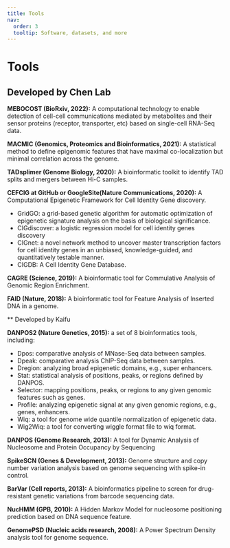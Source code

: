 ```yaml
---
title: Tools
nav:
  order: 3
  tooltip: Software, datasets, and more
---
```


# <i class="fas fa-tools"></i>Tools

## Developed by Chen Lab

**MEBOCOST (BioRxiv, 2022):**
A computational technology to enable detection of cell-cell communications mediated by metabolites and their sensor proteins (receptor, transporter, etc) based on single-cell RNA-Seq data.

**MACMIC (Genomics, Proteomics and Bioinformatics, 2021):**
A statistical method to define epigenomic features that have maximal co-localization but minimal correlation across the genome.

**TADsplimer (Genome Biology, 2020):** 
A bioinformatic toolkit to identify TAD splits and mergers between Hi-C samples.

**CEFCIG at GitHub or GoogleSite(Nature Communications, 2020):** 
A Computational Epigenetic Framework for Cell Identity Gene discovery.
- GridGO: a grid-based genetic algorithm for automatic optimization of epigenetic signature analysis on the basis of biological significance.
- CIGdiscover: a logistic regression model for cell identity genes discovery
- CIGnet: a novel network method to uncover master transcription factors for cell identity genes in an unbiased, knowledge-guided, and quantitatively testable manner.
- CIGDB: A Cell Identity Gene Database.

**CAGRE (Science, 2019):**
A bioinformatic tool for Commulative Analysis of Genomic Region Enrichment.

**FAID (Nature, 2018):**
A bioinformatic tool for Feature Analysis of Inserted DNA in a genome.

** Developed by Kaifu

**DANPOS2 (Nature Genetics, 2015):**
a set of 8 bioinformatics tools, including:
- Dpos: comparative analysis of MNase-Seq data between samples.
- Dpeak: comparative analysis ChIP-Seq data between samples.
- Dregion: analyzing broad epigenetic domains, e.g., super enhancers.
- Stat: statistical analysis of positions, peaks, or regions defined by DANPOS.
- Selector: mapping positions, peaks, or regions to any given genomic features such as genes.
- Profile: analyzing epigenetic signal at any given genomic regions, e.g., genes, enhancers.
- Wiq: a tool for genome wide quantile normalization of epigenetic data.
- Wig2Wiq: a tool for converting wiggle format file to wiq format.

**DANPOS (Genome Research, 2013):**
A tool for Dynamic Analysis of Nucleosome and Protein Occupancy by Sequencing

**SpikeSCN (Genes & Development, 2013):**
Genome structure and copy number variation analysis based on genome sequencing with spike-in control.

**BarVar (Cell reports, 2013):**
A bioinformatics pipeline to screen for drug-resistant genetic variations from barcode sequencing data.

**NucHMM (GPB, 2010):**
A Hidden Markov Model for nucleosome positioning prediction based on DNA sequence feature.

**GenomePSD (Nucleic acids research, 2008):**
A Power Spectrum Density analysis tool for genome sequence.
